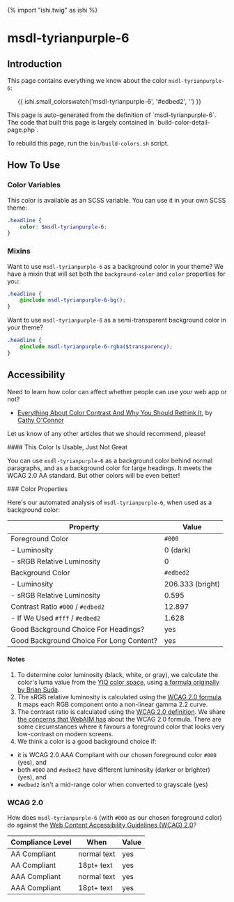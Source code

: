 {% import "ishi.twig" as ishi %}
# msdl-tyrianpurple-6

## Introduction

This page contains everything we know about the color `msdl-tyrianpurple-6`:

<div class="grid">
    <div class="cell">
        <div class="swatch">
            <ul>
                {{ ishi.small_colorswatch('msdl-tyrianpurple-6', '#edbed2', '') }}
            </ul>
        </div>
    </div>
</div>

<div class="callout attention" markdown="1">
This page is auto-generated from the definition of `msdl-tyrianpurple-6`. The code that built this page is largely contained in `build-color-detail-page.php`.

To rebuild this page, run the `bin/build-colors.sh` script.
</div>

## How To Use

### Color Variables

This color is available as an SCSS variable. You can use it in your own SCSS theme:

```scss
.headline {
    color: $msdl-tyrianpurple-6;
}
```

### Mixins

Want to use `msdl-tyrianpurple-6` as a background color in your theme? We have a mixin that will set both the `background-color` and `color` properties for you:

```scss
.headline {
    @include msdl-tyrianpurple-6-bg();
}
```

Want to use `msdl-tyrianpurple-6` as a semi-transparent background color in your theme?

```scss
.headline {
    @include msdl-tyrianpurple-6-rgba($transparency);
}
```

## Accessibility

Need to learn how color can affect whether people can use your web app or not?

* [Everything About Color Contrast And Why You Should Rethink It](https://www.smashingmagazine.com/2014/10/color-contrast-tips-and-tools-for-accessibility/), by [Cathy O'Connor](http://www.twitter.com/cagocon)

Let us know of any other articles that we should recommend, please!
<div class="callout warning" markdown="1">
#### This Color Is Usable, Just Not Great

You can use `msdl-tyrianpurple-6` as a background color behind normal paragraphs, and as a background color for large headings. It meets the WCAG 2.0 AA standard. But other colors will be even better!
</div>
### Color Properties

Here's our automated analysis of `msdl-tyrianpurple-6`, when used as a background color:

Property | Value
---------|------
Foreground Color | `#000`
- Luminosity | 0 (dark)
- sRGB Relative Luminosity | 0
Background Color | `#edbed2`
- Luminosity | 206.333 (bright)
- sRGB Relative Luminosity | 0.595
Contrast Ratio `#000` / `#edbed2` | 12.897
- If We Used `#fff` / `#edbed2` | 1.628
Good Background Choice For Headings? | yes
Good Background Choice For Long Content? | yes

#### Notes

1. To determine color luminosity (black, white, or gray), we calculate the color's luma value from the [YIQ color space](https://en.wikipedia.org/wiki/YIQ), using [a formula originally by Brian Suda](https://24ways.org/2010/calculating-color-contrast/).
1. The sRGB relative luminosity is calculated using the [WCAG 2.0 formula](https://www.w3.org/TR/WCAG20/#relativeluminancedef). It maps each RGB component onto a non-linear gamma 2.2 curve.
1. The contrast ratio is calculated using the [WCAG 2.0 definition](https://www.w3.org/TR/2008/REC-WCAG20-20081211/#contrast-ratiodef). We share [the concerns that WebAIM has](http://webaim.org/blog/wcag-2-1-feedback/) about the WCAG 2.0 formula. There are some circumstances where it favours a foreground color that looks very low-contrast on modern screens.
1. We think a color is a good background choice if:
  - it is WCAG 2.0 AAA Compliant with our chosen foreground color `#000` (yes), and
  - both `#000` and `#edbed2` have different luminosity (darker or brighter) (yes), and
  - `#edbed2` isn't a mid-range color when converted to grayscale (yes)

### WCAG 2.0

How does `msdl-tyrianpurple-6` (with `#000` as our chosen foreground color) do against the [Web Content Accessibility Guidelines (WCAG) 2.0](https://www.w3.org/TR/WCAG20/)?

Compliance Level | When | Value
-----------------|------|------
AA Compliant | normal text | yes
AA Compliant | 18pt+ text | yes
AAA Compliant | normal text | yes
AAA Compliant | 18pt+ text | yes